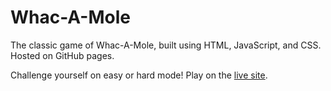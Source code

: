 # Whac-A-Mole

The classic game of Whac-A-Mole, built using HTML, JavaScript, and CSS. Hosted on GitHub pages.

Challenge yourself on easy or hard mode! Play on the [live site](https://zduvall.github.io/Whac-A-Mole/).
